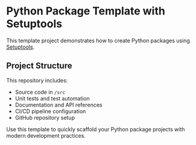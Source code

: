 # Python Package Template with Setuptools

This template project demonstrates how to create Python packages using [Setuptools](https://setuptools.pypa.io/en/latest/userguide/quickstart.html).

## Project Structure

This repository includes:
- Source code in `/src`
- Unit tests and test automation
- Documentation and API references
- CI/CD pipeline configuration
- GitHub repository setup

Use this template to quickly scaffold your Python package projects with modern development practices.
